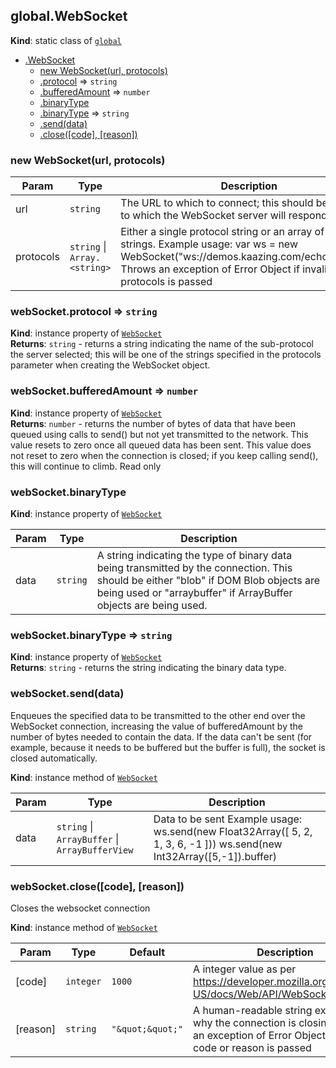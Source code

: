 
<a name="module-global-websocket" id="module-global-websocket"></a>

## global.WebSocket
**Kind**: static class of [`global`](#module-global)  

* [.WebSocket](#module-global-websocket)
    * [new WebSocket(url, protocols)](#new-module-global-websocket-new)
    * [.protocol](#module-global-websocket-protocol) ⇒ `string`
    * [.bufferedAmount](#module-global-websocket-bufferedamount) ⇒ `number`
    * [.binaryType](#module-global-websocket-binarytype)
    * [.binaryType](#module-global-websocket-binarytype) ⇒ `string`
    * [.send(data)](#module-global-websocket-send)
    * [.close([code], [reason])](#module_global.WebSocket+close)


<a name="new-module-global-websocket-new" id="new-module-global-websocket-new"></a>

### new WebSocket(url, protocols)

| Param | Type | Description |
| --- | --- | --- |
| url | `string` | The URL to which to connect; this should be the URL to which the WebSocket server will respond. |
| protocols | `string` \| `Array.<string>` | Either a single protocol string or an array of protocol strings. Example usage: var ws = new WebSocket("ws://demos.kaazing.com/echo","xmpp"); Throws an exception of Error Object if invalid url or protocols is passed |


<a name="module-global-websocket-protocol" id="module-global-websocket-protocol"></a>

### webSocket.protocol ⇒ `string`
**Kind**: instance property of [`WebSocket`](#module-global-websocket)  
**Returns**: `string` - returns a string indicating the name of the sub-protocol the server selected;
this will be one of the strings specified in the protocols parameter when creating the WebSocket object.  

<a name="module-global-websocket-bufferedamount" id="module-global-websocket-bufferedamount"></a>

### webSocket.bufferedAmount ⇒ `number`
**Kind**: instance property of [`WebSocket`](#module-global-websocket)  
**Returns**: `number` - returns the number of bytes of data that have been queued using calls to send() but not yet transmitted to the network.
This value resets to zero once all queued data has been sent.
This value does not reset to zero when the connection is closed;
if you keep calling send(), this will continue to climb. Read only  

<a name="module-global-websocket-binarytype" id="module-global-websocket-binarytype"></a>

### webSocket.binaryType
**Kind**: instance property of [`WebSocket`](#module-global-websocket)  

| Param | Type | Description |
| --- | --- | --- |
| data | `string` | A string indicating the type of binary data being transmitted by the connection. This should be either "blob" if DOM Blob objects are being used or "arraybuffer" if ArrayBuffer objects are being used. |


<a name="module-global-websocket-binarytype" id="module-global-websocket-binarytype"></a>

### webSocket.binaryType ⇒ `string`
**Kind**: instance property of [`WebSocket`](#module-global-websocket)  
**Returns**: `string` - returns the string indicating the binary data type.  

<a name="module-global-websocket-send" id="module-global-websocket-send"></a>

### webSocket.send(data)
Enqueues the specified data to be transmitted to the other end over the WebSocket connection,
increasing the value of bufferedAmount by the number of bytes needed to contain the data.
If the data can't be sent (for example, because it needs to be buffered but the buffer is full), the socket is closed automatically.

**Kind**: instance method of [`WebSocket`](#module-global-websocket)  

| Param | Type | Description |
| --- | --- | --- |
| data | `string` \| `ArrayBuffer` \| `ArrayBufferView` | Data to be sent Example usage: ws.send(new Float32Array([ 5, 2, 1, 3, 6, -1 ]))                ws.send(new Int32Array([5,-1]).buffer) |


<a name="module-global-websocket-close" id="module-global-websocket-close"></a>

### webSocket.close([code], [reason])
Closes the websocket connection

**Kind**: instance method of [`WebSocket`](#module-global-websocket)  

| Param | Type | Default | Description |
| --- | --- | --- | --- |
| [code] | `integer` | <code>1000</code> | A integer value as per https://developer.mozilla.org/en-US/docs/Web/API/WebSocket#close(). |
| [reason] | `string` | <code>&quot;\&quot;\&quot;&quot;</code> | A human-readable string explaining why the connection is closing. Throws an exception of Error Object if invalid code or reason is passed |

